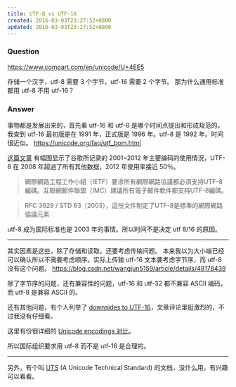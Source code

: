 ```yaml
---
title: UTF-8 vs UTF-16
created: 2016-03-03T23:27:52+0800
updated: 2016-03-03T23:27:52+0800
---
```



### Question

https://www.compart.com/en/unicode/U+4EE5

存储一个汉字，utf-8 需要 3 个字节，utf-16 需要 2 个字节。
那为什么通用标准都用 utf-8 不用 utf-16？

### Answer

事物都是发展出来的，首先看 utf-16 和 utf-8 是哪个时间点提出和形成规范的。
我查到 utf-16 最初版是在 1991 年，正式版是 1996 年。utf-8 是 1992 年。时间很近似。
https://unicode.org/faq/utf_bom.html

[这篇文章](https://www.wikiwand.com/zh/UTF-8) 有幅图显示了谷歌所记录的 2001~2012 年主要编码的使用情況，UTF-8 在 2008 年超過了所有其他数据，2012 年使用率接近 50％。

> 網際網路工程工作小組（IETF）要求所有網際網路協議都必須支持UTF-8編碼。互聯網郵件聯盟（IMC）建議所有電子郵件軟件都支持UTF-8編碼。

> RFC 3629 / STD 63（2003），這份文件制定了UTF-8是標準的網際網路協議元素

utf-8 成为国际标准也是 2003 年的事情。所以时间不是决定 utf 8/16 的原因。

----------------

其实因素是这些，除了存储和读取，还要考虑传输问题。
本来我以为大小端已经可以确认所以不需要考虑顺序。实际上传输 utf-16 文本要考虑字节序，而 utf-8 没有这个问题。
https://blog.csdn.net/wangjun5159/article/details/49178439

除了字节序的问题，还有兼容性的问题，utf-16 和 utf-32 都不兼容 ASCII 编码，而 utf-8 是兼容 ASCII 的。

还有其他问题，有个人列举了 [downsides to UTF-16](http://benlynn.blogspot.com/2011/02/utf-8-good-utf-16-bad_07.html)，文章评论里挺激烈的，不过我没有仔细看。

这里有份很详细的 [Unicode encodings 对比](https://www.wikiwand.com/en/Comparison_of_Unicode_encodings)。

所以国际组织要求用 utf-8 而不是 utf-16 是合理的。

---

另外，有个叫 [UTS][] (A Unicode Technical Standard) 的文档，没什么用，有兴趣可以看看。

[UTS]: https://www.unicode.org/reports/tr6/tr6-4.html

